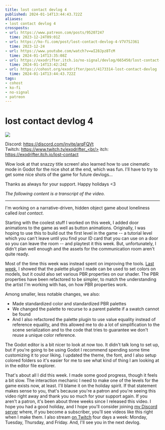 ```yaml
---
title: lost contact devlog 4
published: 2024-01-14T13:44:43.722Z
aliases:
- lost contact devlog 4
crossposts:
- url: https://www.patreon.com/posts/95207247
  time: 2023-12-24T09:01Z
- url: https://ko-fi.com/post/lost-contact-devlog-4-V7V7SJ361
  time: 2023-12-24
- url: https://www.youtube.com/watch?v=wI28Jpz8TcM
  time: 2024-01-14T13:35:08Z
- url: https://exodrifter.itch.io/no-signal/devlog/665450/lost-contact-devlog-4
  time: 2024-01-14T13:42:24Z
- url: https://cohost.org/exodrifter/post/4173314-lost-contact-devlog
  time: 2024-01-14T13:44:43.722Z
tags:
- cohost
- ko-fi
- no-signal
- patreon
---
```


# lost contact devlog 4

![](https://www.youtube.com/watch?v=wI28Jpz8TcM)

Discord: https://discord.com/invite/arqFQVt<br/>
Twitch: https://www.twitch.tv/exodrifter_<br/>
itch: https://exodrifter.itch.io/lost-contact<br/>

Wow look at that snazzy title screen! also learned how to use cinematic mode in Godot for the nice shot at the end, which was fun. I'll have to try to get some nice shots of the game for future devlogs...

Thanks as always for your support. Happy holidays <3

_The following content is a transcript of the video._

---

I'm working on a narrative-driven, hidden object game about loneliness called _lost contact_.

Starting with the coolest stuff I worked on this week, I added door animations to the game as well as button animations. Originally, I was hoping to use this to build out the first level in the game -- a tutorial level which you can't leave until you find your ID card that you can use on a door so you can leave the room -- and playtest it this week. But, unfortunately, I didn't plan well enough and the assets for the communication room aren't quite ready.

Most of the time this week was instead spent on improving the tools. [Last week](20240106154120.md), I showed that the palette plugin I made can be used to set colors on models, but it could also set various PBR properties on our shader. The PBR properties have been refactored to be simpler, to match the understanding the artist I'm working with has, on how PBR properties work.

Among smaller, less notable changes, we also:
- Made standardized color and standardized PBR palettes
- We changed the palette to recurse to a parent palette if a swatch cannot be found
- And I also refactored the palette plugin to use value equality instead of reference equality, and this allowed me to do a lot of simplification to the scene serialization and to the code that tries to guarantee we don't reuse a unique color reference.

The Godot editor is a bit nicer to look at now too. It didn't talk long to set up, but if you're going to be using Godot I recommend spending some time customizing it to your liking. I updated the theme, the font, and I also setup colored folders so it's easier for me to see what kind of thing I am looking at in the editor file explorer.

That's about all I did this week. I made some good progress, though it feels a bit slow. The interaction mechanic I need to make one of the levels for the game exists now, at least. I'll blame it on the holiday spirit. If that statement makes sense to you, that's because you're a patron and you're seeing this video right away and thank you so much for your support again. If you aren't a patron, it's been about three weeks since I released this video. I hope you had a good holiday, and I hope you'll consider joining [my Discord server](https://discord.com/invite/arqFQVt) where, if you become a subscriber, you'll see videos like this right when I make them. I also stream [on Twitch](https://www.twitch.tv/exodrifter_) four days a week: Monday, Tuesday, Thursday, and Friday. And, I'll see you in the next devlog.
